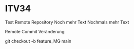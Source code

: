 # ITV34
Test Remote Repository
Noch mehr Text
Nochmals mehr Text

Remote Commit Veränderung

git checkout -b feature_MG main